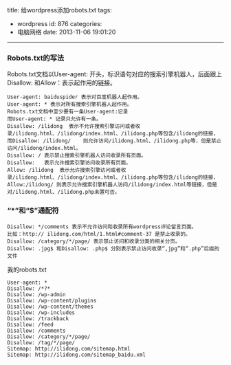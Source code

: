 title: 给wordpress添加robots.txt
tags:
  - wordpress
id: 876
categories:
  - 电脑网络
date: 2013-11-06 19:01:20
---

### Robots.txt的写法

Robots.txt文档以User-agent: 开头，标识语句对应的搜索引擎机器人，后面跟上Disallow: 和Allow：表示起作用的链接。

	User-agent: baiduspider 表示对百度机器人起作用。
	User-agent: * 表示对所有搜索引擎机器人起作用。
	Robots.txt文档中至少要有一条User-agent:记录
	而User-agent: * 记录只允许有一条。
	Disallow: /ilidong 	表示不允许搜索引擎访问或者收录/ilidong.html、/ilidong/index.html、/ilidong.php等包含/ilidong的链接，
	而Disallow: /ilidong/	则允许访问/ilidong.html、/ilidong.php等，但是禁止访问/ilidong/index.html。
	Disallow: / 表示禁止搜索引擎机器人访问收录所有页面。
	Disallow: 	表示允许搜索引擎访问收录所有页面。
	Allow: /ilidong  表示允许搜索引擎访问或者收录/ilidong.html、/ilidong/index.html、/ilidong.php等包含/ilidong的链接，
	Allow:/ilidong/	则表示允许搜索引擎机器人访问/ilidong/index.html等链接，但是对/ilidong.html、/ilidong.php未置可否。

### “*”和“$”通配符

	Disallow: */comments 表示不允许访问和收录所有wordpress评论留言页面。
	比如：http:// ilidong.com/html/1.html#comment-37 是禁止收录的。
	Disallow: /category/*/page/ 表示禁止访问和收录分类的相关分页。
	Disallow: .jpg$ 和Disallow: .php$ 分别表示禁止访问收录“,jpg”和“.php”后缀的文件

我的robots.txt

	User-agent: *
	Disallow: /*?*
	Disallow: /wp-admin
	Disallow: /wp-content/plugins
	Disallow: /wp-content/themes
	Disallow: /wp-includes
	Disallow: /trackback
	Disallow: /feed
	Disallow: /comments
	Disallow: /category/*/page/
	Disallow: /tag/*/page/
	Sitemap: http://ilidong.com/sitemap.html
	Sitemap: http://ilidong.com/sitemap_baidu.xml
